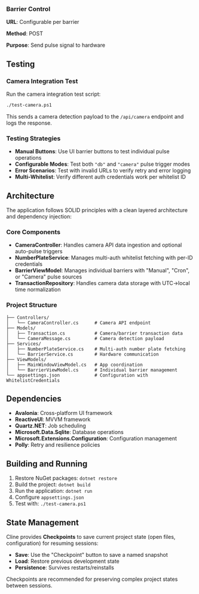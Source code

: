 ### Barrier Control

**URL**: Configurable per barrier

**Method**: POST

**Purpose**: Send pulse signal to hardware

## Testing

### Camera Integration Test

Run the camera integration test script:

```bash
./test-camera.ps1
```

This sends a camera detection payload to the `/api/camera` endpoint and logs the response.

### Testing Strategies

- **Manual Buttons**: Use UI barrier buttons to test individual pulse operations
- **Configurable Modes**: Test both `"db"` and `"camera"` pulse trigger modes
- **Error Scenarios**: Test with invalid URLs to verify retry and error logging
- **Multi-Whitelist**: Verify different auth credentials work per whitelist ID

## Architecture

The application follows SOLID principles with a clean layered architecture and dependency injection:

### Core Components

- **CameraController**: Handles camera API data ingestion and optional auto-pulse triggers
- **NumberPlateService**: Manages multi-auth whitelist fetching with per-ID credentials
- **BarrierViewModel**: Manages individual barriers with "Manual", "Cron", or "Camera" pulse sources
- **TransactionRepository**: Handles camera data storage with UTC→local time normalization

### Project Structure

```
├── Controllers/
│   └── CameraController.cs      # Camera API endpoint
├── Models/
│   ├── Transaction.cs           # Camera/barrier transaction data
│   └── CameraMessage.cs         # Camera detection payload
├── Services/
│   ├── NumberPlateService.cs    # Multi-auth number plate fetching
│   └── BarrierService.cs        # Hardware communication
├── ViewModels/
│   ├── MainWindowViewModel.cs   # App coordination
│   └── BarrierViewModel.cs      # Individual barrier management
└── appsettings.json             # Configuration with WhitelistCredentials
```

## Dependencies

- **Avalonia**: Cross-platform UI framework
- **ReactiveUI**: MVVM framework
- **Quartz.NET**: Job scheduling
- **Microsoft.Data.Sqlite**: Database operations
- **Microsoft.Extensions.Configuration**: Configuration management
- **Polly**: Retry and resilience policies

## Building and Running

1. Restore NuGet packages: `dotnet restore`
2. Build the project: `dotnet build`
3. Run the application: `dotnet run`
4. Configure `appsettings.json`
5. Test with: `./test-camera.ps1`

## State Management

Cline provides **Checkpoints** to save current project state (open files, configuration) for resuming sessions:

- **Save**: Use the "Checkpoint" button to save a named snapshot
- **Load**: Restore previous development state
- **Persistence**: Survives restarts/reinstalls

Checkpoints are recommended for preserving complex project states between sessions.
